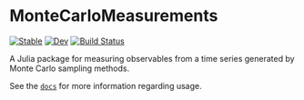 # MonteCarloMeasurements

[![Stable](https://img.shields.io/badge/docs-stable-blue.svg)](https://meese-wj.github.io/MonteCarloMeasurements.jl/stable)
[![Dev](https://img.shields.io/badge/docs-dev-blue.svg)](https://meese-wj.github.io/MonteCarloMeasurements.jl/dev)
[![Build Status](https://github.com/meese-wj/MonteCarloMeasurements.jl/actions/workflows/CI.yml/badge.svg?branch=main)](https://github.com/meese-wj/MonteCarloMeasurements.jl/actions/workflows/CI.yml?query=branch%3Amain)

A Julia package for measuring observables from a time series generated by Monte Carlo sampling methods.

See the [`docs`](https://meese-wj.github.io/MonteCarloMeasurements.jl/stable) for more information regarding usage.
